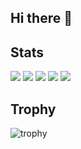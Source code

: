 ## Hi there 👋

## Stats
![](http://github-profile-summary-cards.vercel.app/api/cards/profile-details?username=kaitobq&theme=gruvbox)
![](http://github-profile-summary-cards.vercel.app/api/cards/repos-per-language?username=kaitobq&theme=gruvbox)
![](http://github-profile-summary-cards.vercel.app/api/cards/most-commit-language?username=kaitobq&theme=gruvbox)
![](http://github-profile-summary-cards.vercel.app/api/cards/stats?username=kaitobq&theme=gruvbox)
![](http://github-profile-summary-cards.vercel.app/api/cards/productive-time?username=kaitobq&theme=gruvbox&utcOffset=9)

## Trophy
![trophy](https://github-profile-trophy.vercel.app/?username=kaitobq&theme=gruvbox)



<!--
**kaitobq/kaitobq** is a ✨ _special_ ✨ repository because its `README.md` (this file) appears on your GitHub profile.

Here are some ideas to get you started:

- 🔭 I’m currently working on ...
- 🌱 I’m currently learning ...
- 👯 I’m looking to collaborate on ...
- 🤔 I’m looking for help with ...
- 💬 Ask me about ...
- 📫 How to reach me: ...
- 😄 Pronouns: ...
- ⚡ Fun fact: ...
-->
